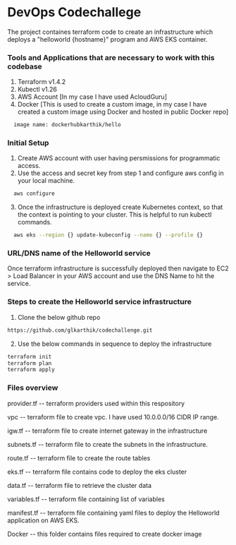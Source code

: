 
# DevOps Codechallege

The project containes terraform code to create an infrastructure which deploys a "helloworld {hostname}" program and AWS EKS container.

### Tools and Applications that are necessary to work with this codebase

1) Terraform v1.4.2
2) Kubectl v1.26
3) AWS Account [In my case I have used AcloudGuru]
4) Docker [This is used to create a custom image, in my case I have created a custom image using Docker and hosted in public Docker repo]
```bash
  image name: dockerhubkarthik/hello
```
### Initial Setup

1) Create AWS account with user having persmissions for programmatic access.
2) Use the access and secret key from step 1 and configure aws config in your local machine.

```bash
  aws configure
```
3) Once the infrastructure is deployed create Kubernetes context, so that the context is pointing to your cluster. This is helpful to run kubectl commands.

```bash
  aws eks --region {} update-kubeconfig --name {} --profile {}
```

### URL/DNS name of the Helloworld service

Once terraform infrastructure is successfully deployed then navigate to EC2 > Load Balancer in your AWS account and use the DNS Name to hit the service.

### Steps to create the Helloworld service infrastructure

1) Clone the below github repo

```bash
https://github.com/glkarthik/codechallenge.git
```
2) Use the below commands in sequence to deploy the infrastructure

```bash
terraform init
terraform plan
terraform apply
```

### Files overview

provider.tf -- terraform providers used within this respository

vpc -- terraform file to create vpc. I have used 10.0.0.0/16 CIDR IP range.

igw.tf -- terraform file to create internet gateway in the infrastructure

subnets.tf -- terraform file to create the subnets in the infrastructure.

route.tf -- terraform file to create the route tables

eks.tf -- terraform file contains code to deploy the eks cluster

data.tf -- terraform file to retrieve the cluster data

variables.tf -- terraform file containing list of variables

manifest.tf -- terraform file containing yaml files to deploy the Helloworld application on AWS EKS.

Docker -- this folder contains files required to create docker image